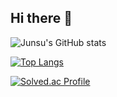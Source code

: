 ## Hi there 👋

![Junsu's GitHub stats](https://github-readme-stats.vercel.app/api?username=junsu1211&show_icons=true&theme=radical)

[![Top Langs](https://github-readme-stats.vercel.app/api/top-langs/?username=junsu1211)](https://github.com/anuraghazra/github-readme-stats)

[![Solved.ac Profile](http://mazassumnida.wtf/api/v2/generate_badge?boj=jyk0000008084@gmail.com)](https://solved.ac/jyk0000008084@gmail.com/)
